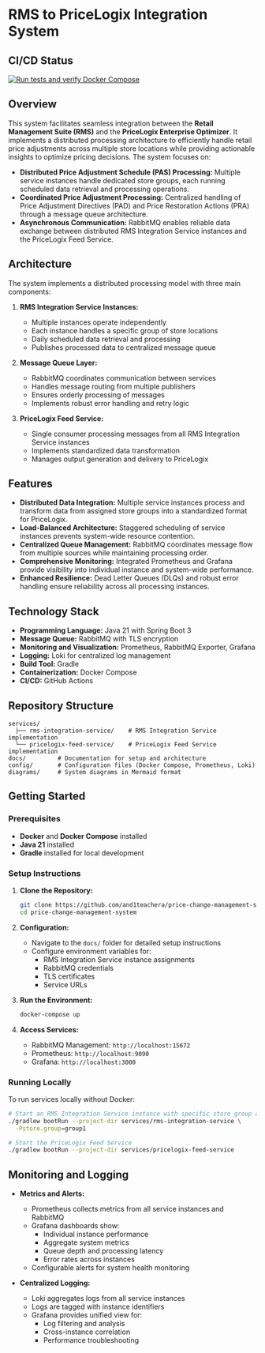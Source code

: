 # RMS to PriceLogix Integration System

## CI/CD Status

[![Run tests and verify Docker Compose](https://github.com/and1teachera/price-change-management-system/actions/workflows/ci.yaml/badge.svg)](https://github.com/and1teachera/price-change-management-system/actions/workflows/ci.yaml)

## Overview

This system facilitates seamless integration between the **Retail Management Suite (RMS)** and the **PriceLogix Enterprise Optimizer**. It implements a distributed processing architecture to efficiently handle retail price adjustments across multiple store locations while providing actionable insights to optimize pricing decisions. The system focuses on:

- **Distributed Price Adjustment Schedule (PAS) Processing:** Multiple service instances handle dedicated store groups, each running scheduled data retrieval and processing operations.
- **Coordinated Price Adjustment Processing:** Centralized handling of Price Adjustment Directives (PAD) and Price Restoration Actions (PRA) through a message queue architecture.
- **Asynchronous Communication:** RabbitMQ enables reliable data exchange between distributed RMS Integration Service instances and the PriceLogix Feed Service.

## Architecture

The system implements a distributed processing model with three main components:

1. **RMS Integration Service Instances:**
   - Multiple instances operate independently
   - Each instance handles a specific group of store locations
   - Daily scheduled data retrieval and processing
   - Publishes processed data to centralized message queue

2. **Message Queue Layer:**
   - RabbitMQ coordinates communication between services
   - Handles message routing from multiple publishers
   - Ensures orderly processing of messages
   - Implements robust error handling and retry logic

3. **PriceLogix Feed Service:**
   - Single consumer processing messages from all RMS Integration Service instances
   - Implements standardized data transformation
   - Manages output generation and delivery to PriceLogix

## Features

- **Distributed Data Integration:** Multiple service instances process and transform data from assigned store groups into a standardized format for PriceLogix.
- **Load-Balanced Architecture:** Staggered scheduling of service instances prevents system-wide resource contention.
- **Centralized Queue Management:** RabbitMQ coordinates message flow from multiple sources while maintaining processing order.
- **Comprehensive Monitoring:** Integrated Prometheus and Grafana provide visibility into individual instance and system-wide performance.
- **Enhanced Resilience:** Dead Letter Queues (DLQs) and robust error handling ensure reliability across all processing instances.

## Technology Stack

- **Programming Language:** Java 21 with Spring Boot 3
- **Message Queue:** RabbitMQ with TLS encryption
- **Monitoring and Visualization:** Prometheus, RabbitMQ Exporter, Grafana
- **Logging:** Loki for centralized log management
- **Build Tool:** Gradle
- **Containerization:** Docker Compose
- **CI/CD:** GitHub Actions

## Repository Structure

```
services/
  ├── rms-integration-service/    # RMS Integration Service implementation
  └── pricelogix-feed-service/    # PriceLogix Feed Service implementation
docs/         # Documentation for setup and architecture
config/       # Configuration files (Docker Compose, Prometheus, Loki)
diagrams/     # System diagrams in Mermaid format
```

## Getting Started

### Prerequisites

- **Docker** and **Docker Compose** installed
- **Java 21** installed
- **Gradle** installed for local development

### Setup Instructions

1. **Clone the Repository:**
    ```bash
    git clone https://github.com/and1teachera/price-change-management-system.git
    cd price-change-management-system
    ```

2. **Configuration:**
    - Navigate to the `docs/` folder for detailed setup instructions
    - Configure environment variables for:
      - RMS Integration Service instance assignments
      - RabbitMQ credentials
      - TLS certificates
      - Service URLs

3. **Run the Environment:**
    ```bash
    docker-compose up
    ```

4. **Access Services:**
    - RabbitMQ Management: `http://localhost:15672`
    - Prometheus: `http://localhost:9090`
    - Grafana: `http://localhost:3000`

### Running Locally

To run services locally without Docker:

```bash
# Start an RMS Integration Service instance with specific store group assignment
./gradlew bootRun --project-dir services/rms-integration-service \
  -Pstore.group=group1

# Start the PriceLogix Feed Service
./gradlew bootRun --project-dir services/pricelogix-feed-service
```

## Monitoring and Logging

- **Metrics and Alerts:**
    - Prometheus collects metrics from all service instances and RabbitMQ
    - Grafana dashboards show:
      - Individual instance performance
      - Aggregate system metrics
      - Queue depth and processing latency
      - Error rates across instances
    - Configurable alerts for system health monitoring

- **Centralized Logging:**
    - Loki aggregates logs from all service instances
    - Logs are tagged with instance identifiers
    - Grafana provides unified view for:
      - Log filtering and analysis
      - Cross-instance correlation
      - Performance troubleshooting